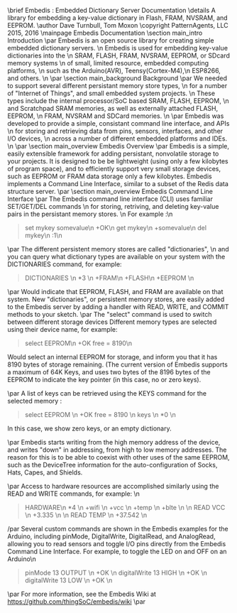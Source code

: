 \brief		Embedis : Embedded Dictionary Server Documentation
\details	A library for embedding a key-value dictionary in Flash, FRAM, NVSRAM, and EEPROM. 
\author		Dave Turnbull, Tom Moxon
\copyright	PatternAgents, LLC 2015, 2016
\mainpage	Embedis Documentation
\section	main_intro Introduction
\par
Embedis is an open source library for creating simple embedded dictionary servers. \n
Embedis is used for embedding key-value dictionaries into the \n
SRAM, FLASH, FRAM, NVSRAM, EEPROM, or SDcard memory systems \n
of small, limited resource, embedded computing platforms, \n
such as the Arduino(AVR), Teensy(Cortex-M4),\n
ESP8266, and others. \n
\par
\section	main_background Background
\par
We needed to support several different persistant memory store types, \n
for a number of "Internet of Things", and small embedded system projects. \n
These types include the internal processor/SoC based SRAM, FLASH, EEPROM, \n
and Scratchpad SRAM memories, as well as externally attached FLASH, EEPROM, \n
FRAM, NVSRAM and SDCard memories. \n
\par
Embedis was developed to provide a simple, consistant command line interface, and APIs \n
for storing and retrieving data from pins, sensors, interfaces, and other I/O devices, \n
across a number of different embedded platforms and IDEs. \n
\par
\section	main_overview Embedis Overview 
\par
Embedis is a simple, easily extensible framework for adding persistant, nonvolatile storage to your projects.
It is designed to be be lightweight (using only a few kilobytes of program space), and to efficiently support very small storage
devices, such as EEPROM or FRAM data storage only a few kilobytes. Embedis implements a Command Line Interface, similar to
a subset of the Redis data structure server.
\par
\section	main_overview Embedis Command Line Interface 
\par
The Embedis command line interface (CLI) uses familiar SET/GET/DEL commands \n
for storing, retriving, and deleting key-value pairs in the persistant memory stores. \n
For example :\n
> set mykey somevalue\n
> +OK\n
> get mykey\n
> +somevalue\n
> del mykey\n
> :1\n

\par
The different persistent memory stores are called "dictionaries", \n
and you can query what dictionary types are available on your system with
the DICTIONARIES command, for example:
> DICTIONARIES \n
> *3 \n
> +FRAM\n
> +FLASH\n
> +EEPROM \n

\par
Would indicate that EEPROM, FLASH, and FRAM are available on that system.
New "dictionaries", or persistent memory stores, are easily added to the Embedis server
by adding a handler with READ, WRITE, and COMMIT methods to your sketch.
\par
The "select" command is used to switch between different storage devices
Different memory types are selected using their device name, for example:
> select EEPROM\n
> +OK free = 8190\n

Would select an internal EEPROM for storage, and inform you that it has 8190 bytes of storage remaining.
(The current version of Embedis supports a maximum of 64K Keys, and uses two bytes of the 8196 bytes of the EEPROM
to indicate the key pointer (in this case, no or zero keys).

\par
A list of keys can be retrieved using the KEYS command for the selected memory :
> select EEPROM \n
> +OK free = 8190 \n
> keys \n
> *0 \n

In this case, we show zero keys, or an empty dictionary.

\par
Embedis starts writing from the high memory address
of the device, and writes "down" in addressing, from high to low memory addresses.
The reason for this is to be able to coexist with other uses of the same EEPROM, such
as the DeviceTree information for the auto-configuration of Socks, Hats, Capes, and Shields.

\par
Access to hardware resources are accomplished similarly using the READ and WRITE commands, for example: \n
> HARDWARE\n
> *4 \n
> +wifi \n
> +vcc \n
> +temp \n
> +blte \n
> \n
> READ VCC \n
> +3.335 \n
> \n
> READ TEMP \n
> +37.542 \n

/par
Several custom commands are shown in the Embedis examples for the Arduino, including pinMode, DigitalWrite, DigitalRead, and AnalogRead,
allowing you to read sensors and toggle I/O pins directly from the Embedis Command Line Interface. For example, to toggle the LED on and OFF
on an Arduino\n
> pinMode 13 OUTPUT \n
> +OK \n
> digitalWrite 13 HIGH \n
> +OK \n
> digitalWrite 13 LOW \n
> +OK \n

\par
For more information, see the Embedis Wiki at https://github.com/thingSoC/embedis/wiki
\par

